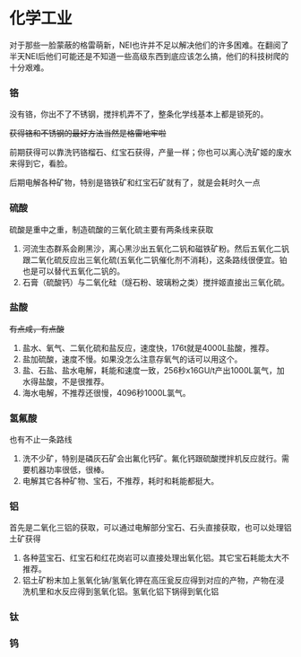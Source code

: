 # 化学工业

对于那些一脸蒙蔽的格雷萌新，NEI也许并不足以解决他们的许多困难。在翻阅了半天NEI后他们可能还是不知道一些高级东西到底应该怎么搞，他们的科技树爬的十分艰难。

### 铬

没有铬，你出不了不锈钢，搅拌机弄不了，整条化学线基本上都是锁死的。

~~获得铬和不锈钢的最好方法当然是格雷地牢啦~~

前期获得可以靠洗钙铬榴石、红宝石获得，产量一样；你也可以离心洗矿姬的废水来得到它，看脸。

后期电解各种矿物，特别是铬铁矿和红宝石矿就有了，就是会耗时久一点

### 硫酸

硫酸是重中之重，制造硫酸的三氧化硫主要有两条线来获取

1. 河流生态群系会刷黑沙，离心黑沙出五氧化二钒和磁铁矿粉。然后五氧化二钒跟二氧化硫反应出三氧化硫\(五氧化二钒催化剂不消耗\)，这条路线很便宜。铂也是可以替代五氧化二钒的。
2. 石膏（硫酸钙）与二氧化硅（燧石粉、玻璃粉之类）搅拌姬直接出三氧化硫。

### 盐酸

~~有点咸，有点酸~~

1. 盐水、氧气、二氧化硫和盐反应，速度快，176t就是4000L盐酸，推荐。
2. 盐加硫酸，速度不慢。如果没怎么注意存氧气的话可以用这个。
3. 盐、石盐、盐水电解，耗能和速度一致，256秒x16GU/t产出1000L氯气，加水得盐酸，不是很推荐。
4. 海水电解，不推荐还很慢，4096秒1000L氯气。

### 氢氟酸

也有不止一条路线

1. 洗不少矿，特别是磷灰石矿会出氟化钙矿。氟化钙跟硫酸搅拌机反应就行。需要机器功率很低，很棒。
2. 电解其它各种矿物、宝石，不推荐，耗时和耗能都挺大。

### 铝

首先是二氧化三铝的获取，可以通过电解部分宝石、石头直接获取，也可以处理铝土矿获得

1. 各种蓝宝石、红宝石和红花岗岩可以直接处理出氧化铝。其它宝石耗能太大不推荐。
2. 铝土矿粉末加上氢氧化钠/氢氧化钾在高压瓮反应得到对应的产物，产物在浸洗机里和水反应得到氢氧化铝。氢氧化铝下锅得到氧化铝



### 钛

### 钨



